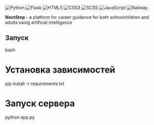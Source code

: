 ![Python](https://img.shields.io/badge/python-3670A0?style=for-the-badge&logo=python&logoColor=ffdd54) ![Flask](https://img.shields.io/badge/flask-%23000.svg?style=for-the-badge&logo=flask&logoColor=white) ![HTML5](https://img.shields.io/badge/html5-%23E34F26.svg?style=for-the-badge&logo=html5&logoColor=white) ![CSS3](https://img.shields.io/badge/css3-%231572B6.svg?style=for-the-badge&logo=css3&logoColor=white) ![SCSS](https://img.shields.io/badge/SCSS-hotpink.svg?style=for-the-badge&logo=SCSS&logoColor=white) ![JavaScript](https://img.shields.io/badge/javascript-%23323330.svg?style=for-the-badge&logo=javascript&logoColor=%23F7DF1E) ![Railway](https://img.shields.io/badge/Railway-131415?style=for-the-badge&logo=railway&logoColor=white).

**NextStep** - a platform for career guidance for both schoolchildren and adults using artificial intelligence

## Запуск

bash
# Установка зависимостей
pip install -r requirements.txt

# Запуск сервера
python app.py



